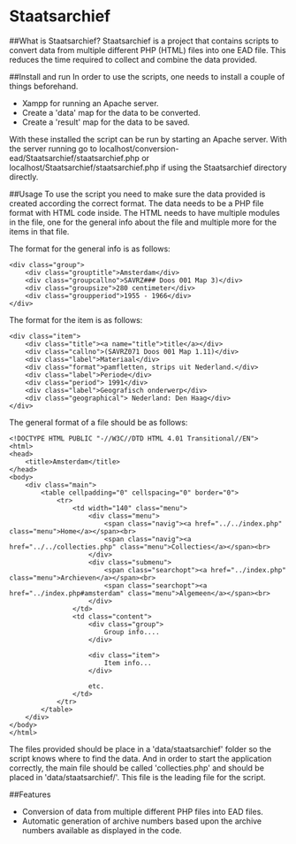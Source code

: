 # Staatsarchief

##What is Staatsarchief?
Staatsarchief is a project that contains scripts to convert data from multiple different PHP (HTML) files into one EAD file.
This reduces the time required to collect and combine the data provided.

##Install and run
In order to use the scripts, one needs to install a couple of things beforehand.
* Xampp for running an Apache server.
* Create a 'data' map for the data to be converted.
* Create a 'result' map for the data to be saved.

With these installed the script can be run by starting an Apache server. 
With the server running go to localhost/conversion-ead/Staatsarchief/staatsarchief.php or localhost/Staatsarchief/staatsarchief.php if using the Staatsarchief directory directly.

##Usage
To use the script you need to make sure the data provided is created according the correct format.
The data needs to be a PHP file format with HTML code inside.
The HTML needs to have multiple modules in the file, one for the general info about the file and multiple more
for the items in that file.

The format for the general info is as follows:
```
<div class="group">
    <div class="grouptitle">Amsterdam</div>
    <div class="groupcallno">SAVRZ### Doos 001 Map 3)</div>
    <div class="groupsize">280 centimeter</div>
    <div class="groupperiod">1955 - 1966</div>
</div>
```

The format for the item is as follows:
```
<div class="item">
    <div class="title"><a name="title">title</a></div>
    <div class="callno">(SAVRZ071 Doos 001 Map 1.11)</div>
    <div class="label">Materiaal</div>
    <div class="format">pamfletten, strips uit Nederland.</div>
    <div class="label">Periode</div>
    <div class="period"> 1991</div>
    <div class="label">Geografisch onderwerp</div>
    <div class="geographical"> Nederland: Den Haag</div>
</div>
```

The general format of a file should be as follows:
```
<!DOCTYPE HTML PUBLIC "-//W3C//DTD HTML 4.01 Transitional//EN">
<html>
<head>
    <title>Amsterdam</title>
</head>
<body>
    <div class="main">
        <table cellpadding="0" cellspacing="0" border="0">
            <tr>
                <td width="140" class="menu">
                    <div class="menu">
                        <span class="navig"><a href="../../index.php" class="menu">Home</a></span><br>
                        <span class="navig"><a href="../../collecties.php" class="menu">Collecties</a></span><br>
                    </div>
                    <div class="submenu">
                        <span class="searchopt"><a href="../index.php" class="menu">Archieven</a></span><br>
                        <span class="searchopt"><a href="../index.php#amsterdam" class="menu">Algemeen</a></span><br>
                    </div>
                </td>
                <td class="content">
                    <div class="group">
                        Group info....
                    </div>
                    
                    <div class="item">
                        Item info...
                    </div>
                    
                    etc.
                </td>
            </tr>
        </table>
    </div>
</body>
</html>
```

The files provided should be place in a 'data/staatsarchief' folder so the script knows where to find the data.
And in order to start the application correctly, the main file should be called 'collecties.php' and should be placed in 'data/staatsarchief/'.
This file is the leading file for the script.

##Features
* Conversion of data from multiple different PHP files into EAD files.
* Automatic generation of archive numbers based upon the archive numbers available as displayed in the code.

